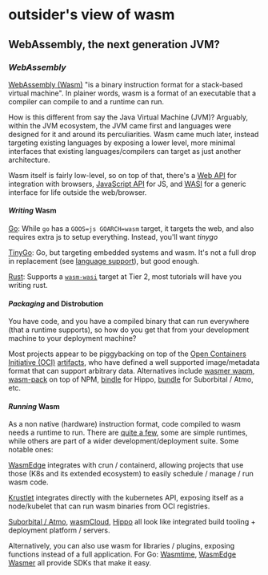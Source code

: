 # outsider's view of wasm

## WebAssembly, the next generation JVM?


### _WebAssembly_

[WebAssembly (Wasm)](https://webassembly.org/)
"is a binary instruction format for a stack-based virtual machine".
In plainer words, wasm is a format of an executable that a compiler can compile to
and a runtime can run.

How is this different from say the Java Virtual Machine (JVM)?
Arguably, within the JVM ecosystem,
the JVM came first and languages were designed for it and around its perculiarities.
Wasm came much later,
instead targeting existing languages by exposing a lower level,
more minimal interfaces that existing languages/compilers can target as just another architecture.

Wasm itself is fairly low-level, so on top of that,
there's a [Web API](https://webassembly.github.io/spec/web-api/index.html) for integration with browsers,
[JavaScript API](https://webassembly.github.io/spec/js-api/index.html) for JS,
and [WASI](https://wasi.dev/) for a generic interface for life outside the web/browser.

#### _Writing_ Wasm

[Go](https://go.dev/): While `go` has a `GOOS=js GOARCH=wasm` target, it targets the web,
and also requires extra js to setup everything. Instead, you'll want _tinygo_

[TinyGo](https://tinygo.org/): Go, but targeting embedded systems and wasm.
It's not a full drop in replacement
(see [language support](https://tinygo.org/docs/reference/lang-support/)),
but good enough.

[Rust](https://www.rust-lang.org/):
Supports a [`wasm-wasi`](https://doc.rust-lang.org/nightly/rustc/platform-support.html#tier-2)
target at Tier 2, most tutorials will have you writing rust.

#### _Packaging_ and Distrobution

You have code, and you have a compiled binary that can run everywhere (that a runtime supports),
so how do you get that from your development machine to your deployment machine?

Most projects appear to be piggybacking on top of the
[Open Containers Initiative (OCI)](https://opencontainers.org/) [artifacts](https://github.com/opencontainers/artifacts),
who have defined a well supported image/metadata format that can support arbitrary data.
Alternatives include [wasmer wapm](https://wapm.io/),
[wasm-pack](https://github.com/rustwasm/wasm-pack) on top of NPM,
[bindle](https://docs.hippofactory.dev/topics/concepts/#bindle) for Hippo,
[bundle](https://docs.suborbital.dev/atmo/concepts/glossary) for Suborbital / Atmo,
etc.

#### _Running_ Wasm

As a non native (hardware) instruction format,
code compiled to wasm needs a runtime to run.
There are [quite a few](https://github.com/appcypher/awesome-wasm-runtimes),
some are simple runtimes,
while others are part of a wider development/deployment suite.
Some notable ones:

[WasmEdge](https://wasmedge.org/) integrates with crun / containerd,
allowing projects that use those (K8s and its extended ecosystem)
to easily schedule / manage / run wasm code.

[Krustlet](https://docs.krustlet.dev/) integrates directly with the kubernetes API,
exposing itself as a node/kubelet that can run wasm binaries from OCI registries.

[Suborbital / Atmo](https://suborbital.dev/),
[wasmCloud](https://wasmcloud.dev/),
[Hippo](https://docs.hippofactory.dev/)
all look like integrated build tooling + deployment platform / servers.

Alternatively, you can also use wasm for libraries / plugins,
exposing functions instead of a full application.
For Go:
[Wasmtime](https://pkg.go.dev/github.com/bytecodealliance/wasmtime-go),
[WasmEdge](https://pkg.go.dev/github.com/second-state/WasmEdge-go/wasmedge)
[Wasmer](https://pkg.go.dev/github.com/wasmerio/wasmer-go@v1.0.4/wasmer)
all provide SDKs that make it easy.
